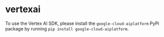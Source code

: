 vertexai
========

To use the Vertex AI SDK, please install the `google-cloud-aiplatform` PyPi package by running `pip install google-cloud-aiplatform`.